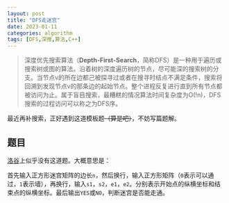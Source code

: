 ```yaml
---
layout: post
title: "DFS走迷宫"
date: 2023-01-11
categories: algorithm
tags: [DFS,深搜,算法,C++]
---
```


>深度优先搜索算法（**Depth-First-Search**，简称DFS）是一种用于遍历或搜索树或图的算法。沿着树的深度遍历树的节点，尽可能深的搜索树的分支。当节点v的所在边都己被探寻过或者在搜寻时结点不满足条件，搜索将回溯到发现节点v的那条边的起始节点。整个进程反复进行直到所有节点都被访问为止。属于盲目搜索，最糟糕的情况算法时间复杂度为O(!n)，DFS搜索的过程访问可以称之为DFS序。

最近再补搜索，正好遇到这道模板题~~（算是吧）~~，不妨写篇题解。

## 题目
[洛谷](https://www.luogu.com.cn/)上似乎没有这道题。大概意思是：

首先输入正方形迷宫矩阵的边长`n`，然后换行，输入正方形矩阵（`0`表示可以通过，`1`表示墙），再换行，输入`s1`，`s2`，`e1`，`e2`。分别表示开始点的纵横坐标和结束点的纵横坐标。最后输出`YES`或`NO`，判断迷宫是否能走通。
